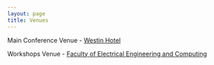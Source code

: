 ```yaml
---
layout: page
title: Venues
---
```

Main Conference Venue - [Westin Hotel](https://www.google.com/maps/place/The+Westin+Zagreb/@45.8068797,15.9662632,17z/data=!3m1!4b1!4m9!3m8!1s0x4765d6e568019df1:0x429ea61e3da499ce!5m2!4m1!1i2!8m2!3d45.8068797!4d15.9662632!16s%2Fg%2F1thsq58m?entry=ttu&g_ep=EgoyMDI1MDMxNy4wIKXMDSoJLDEwMjExNDUzSAFQAw%3D%3D)

Workshops Venue - [Faculty of Electrical Engineering and Computing](https://www.google.com/maps/place/Faculty+of+Electrical+Engineering+and+Computing/@45.8003692,15.968797,17z/data=!3m1!4b1!4m6!3m5!1s0x4765d6f150cf2ccd:0x739e5c279fd98531!8m2!3d45.8003692!4d15.9713773!16zL20vMGd3dDd3?entry=ttu&g_ep=EgoyMDI1MDMxNy4wIKXMDSoJLDEwMjExNDUzSAFQAw%3D%3D)